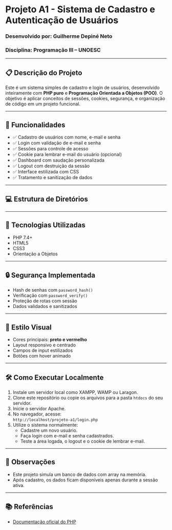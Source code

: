 # Projeto A1 - Sistema de Cadastro e Autenticação de Usuários

### Desenvolvido por: Guilherme Depiné Neto  
### Disciplina: Programação III – UNOESC

---

## 📋 Descrição do Projeto

Este é um sistema simples de cadastro e login de usuários, desenvolvido inteiramente com **PHP puro** e **Programação Orientada a Objetos (POO)**. O objetivo é aplicar conceitos de sessões, cookies, segurança, e organização de código em um projeto funcional.

---

## 🚀 Funcionalidades

- ✅ Cadastro de usuários com nome, e-mail e senha  
- ✅ Login com validação de e-mail e senha  
- ✅ Sessões para controle de acesso  
- ✅ Cookie para lembrar e-mail do usuário (opcional)  
- ✅ Dashboard com saudação personalizada  
- ✅ Logout com destruição da sessão  
- ✅ Interface estilizada com CSS  
- ✅ Tratamento e sanitização de dados  

---

## 💻 Estrutura de Diretórios


---

## 🧪 Tecnologias Utilizadas

- PHP 7.4+  
- HTML5  
- CSS3  
- Orientação a Objetos  

---

## 🔒 Segurança Implementada

- Hash de senhas com `password_hash()`  
- Verificação com `password_verify()`  
- Proteção de rotas com sessão  
- Dados validados e sanitizados  

---

## 🎨 Estilo Visual

- Cores principais: **preto e vermelho**  
- Layout responsivo e centrado  
- Campos de input estilizados  
- Botões com hover animado  

---

## 🛠️ Como Executar Localmente

1. Instale um servidor local como XAMPP, WAMP ou Laragon.  
2. Clone este repositório ou copie os arquivos para a pasta `htdocs` do seu servidor.  
3. Inicie o servidor Apache.  
4. No navegador, acesse:  
   `http://localhost/projeto-a1/login.php`  
5. Utilize o sistema normalmente:
   - Cadastre um novo usuário.
   - Faça login com e-mail e senha cadastrados.
   - Teste a área logada, o logout e o cookie de lembrar e-mail.

---

## 📌 Observações

- Este projeto simula um banco de dados com array na memória.  
- Após cadastro, os dados ficam disponíveis apenas durante a sessão ativa.  

---

## 📚 Referências

- [Documentação oficial do PHP](https://www.php.net/manual/pt_BR/)   
